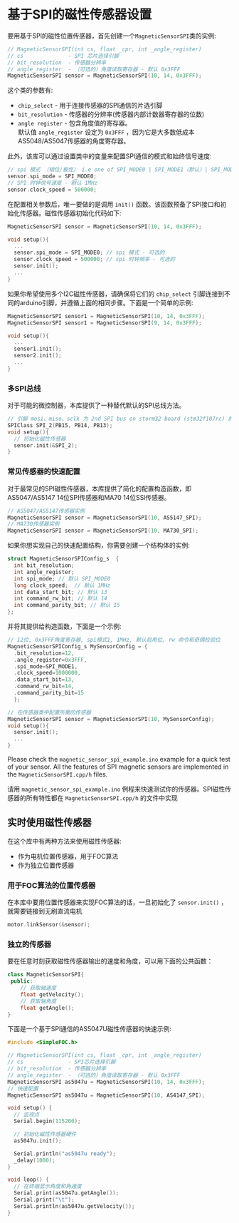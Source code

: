 

# 基于SPI的磁性传感器设置

要用基于SPl的磁性位置传感器，首先创建一个`MagneticSensorSPI`类的实例:

```cpp
// MagneticSensorSPI(int cs, float _cpr, int _angle_register)
// cs              - SPI 芯片选择引脚
// bit_resolution  - 传感器分辨率
// angle_register  - （可选的）角度读取寄存器 - 默认 0x3FFF
MagneticSensorSPI sensor = MagneticSensorSPI(10, 14, 0x3FFF);
```
这个类的参数有:
- `chip_select` - 用于连接传感器的SPI通信的片选引脚
- `bit_resolution` - 传感器的分辨率(传感器内部计数器寄存器的位数)
- `angle register` - 包含角度值的寄存器。 <br>默认值 `angle_register` 设定为 `0x3FFF` ，因为它是大多数低成本AS5048/AS5047传感器的角度寄存器。

此外，该库可以通过设置类中的变量来配置SPl通信的模式和始终信号速度:
```cpp
// spi 模式 （相位/极性） i.e one of SPI_MODE0 | SPI_MODE1（默认）| SPI_MODE2 | SPI_MODE3
sensor.spi_mode = SPI_MODE0;
// SPI 时钟信号速度 - 默认 1MHz
sensor.clock_speed = 500000;
```

在配置相关参数后，唯一要做的是调用 `init()` 函数。该函数预备了SPl接口和初始化传感器。磁性传感器初始化代码如下:

```cpp
MagneticSensorSPI sensor = MagneticSensorSPI(10, 14, 0x3FFF);

void setup(){
  ...
  sensor.spi_mode = SPI_MODE0; // spi 模式 - 可选的
  sensor.clock_speed = 500000; // spi 时钟频率 - 可选的
  sensor.init();
  ...
}
```

如果你希望使用多个I2C磁性传感器，请确保将它们的 `chip_select` 引脚连接到不同的arduino引脚，并遵循上面的相同步骤。下面是一个简单的示例:

```cpp
MagneticSensorSPI sensor1 = MagneticSensorSPI(10, 14, 0x3FFF);
MagneticSensorSPI sensor1 = MagneticSensorSPI(9, 14, 0x3FFF);

void setup(){
  ...
  sensor1.init();
  sensor2.init();
  ...
}
```

### 多SPI总线
对于可能的微控制器，本库提供了一种替代默认的SPI总线方法。

```cpp
// 引脚 mosi、miso、sclk 为 2nd SPI bus on storm32 board (stm32f107rc) 的可用引脚
SPIClass SPI_2(PB15, PB14, PB13);
void setup(){
  // 初始化磁性传感器   
  sensor.init(&SPI_2);
}
```

### 常见传感器的快速配置

对于最常见的SPI磁性传感器，本库提供了简化的配置构造函数，即AS5047/AS5147 14位SPI传感器和MA70 14位SSl传感器。

```cpp
// AS5047/AS5147传感器实例
MagneticSensorSPI sensor = MagneticSensorSPI(10, AS5147_SPI);
// MA730传感器实例
MagneticSensorSPI sensor = MagneticSensorSPI(10, MA730_SPI);
```
如果你想实现自己的快速配置结构，你需要创建一个结构体的实例:
```cpp
struct MagneticSensorSPIConfig_s  {
  int bit_resolution;
  int angle_register;
  int spi_mode; // 默认 SPI_MODE0
  long clock_speed;  // 默认 1MHz
  int data_start_bit; // 默认 13
  int command_rw_bit; // 默认 14
  int command_parity_bit; // 默认 15
};
```
并将其提供给构造函数，下面是一个示例:
```cpp
// 12位, 0x3FFF角度寄存器, spi模式1, 1MHz, 默认启用位, rw 命令和奇偶校验位
MagneticSensorSPIConfig_s MySensorConfig = {
  .bit_resolution=12, 
  .angle_register=0x3FFF, 
  .spi_mode=SPI_MODE1, 
  .clock_speed=1000000, 
  .data_start_bit=13,
  .command_rw_bit=14,
  .command_parity_bit=15
  }; 

// 在传感器类中配置所需的传感器
MagneticSensorSPI sensor = MagneticSensorSPI(10, MySensorConfig);
void setup(){
  sensor.init();
  ...
}
```

Please check the `magnetic_sensor_spi_example.ino` example for a quick test of your sensor. All the features of SPI magnetic sensors are implemented in the `MagneticSensorSPI.cpp/h` files. 

请用 `magnetic_sensor_spi_example.ino` 例程来快速测试你的传感器。SPl磁性传感器的所有特性都在 `MagneticSensorSPI.cpp/h` 的文件中实现


## 实时使用磁性传感器

在这个库中有两种方法来使用磁性传感器:
- 作为电机位置传感器，用于FOC算法
- 作为独立位置传感器

### 用于FOC算法的位置传感器

在本库中要用位置传感器来实现FOC算法的话，一旦初始化了 `sensor.init()` ，就需要链接到无刷直流电机

```cpp
motor.linkSensor(&sensor);
```

### 独立的传感器

要在任意时刻获取磁性传感器输出的速度和角度，可以用下面的公共函数：

```cpp
class MagneticSensorSPI{
 public:
    // 获取轴速度
    float getVelocity();
  	// 获取轴角度
    float getAngle();
}
```

下面是一个基于SPl通信的AS5047U磁性传感器的快速示例:
```cpp
#include <SimpleFOC.h>

// MagneticSensorSPI(int cs, float _cpr, int _angle_register)
// cs              - SPI芯片选择引脚
// bit_resolution  - 传感器分辨率
// angle_register  - （可选的）角度读取寄存器 - 默认 0x3FFF
MagneticSensorSPI as5047u = MagneticSensorSPI(10, 14, 0x3FFF);
// 快速配置
MagneticSensorSPI as5047u = MagneticSensorSPI(10, AS4147_SPI);

void setup() {
  // 监视点
  Serial.begin(115200);

  // 初始化磁性传感器硬件
  as5047u.init();

  Serial.println("as5047u ready");
  _delay(1000);
}

void loop() {
  // 在终端显示角度和角速度
  Serial.print(as5047u.getAngle());
  Serial.print("\t");
  Serial.println(as5047u.getVelocity());
}
```
